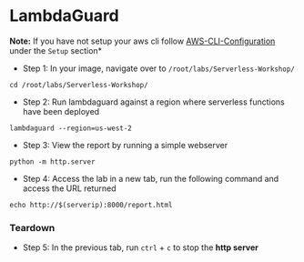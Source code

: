 # LambdaGuard

**Note:** If you have not setup your aws cli follow [AWS-CLI-Configuration](aws-configure/README.md) under the `Setup` section*

* Step 1: In your image, navigate over to `/root/labs/Serverless-Workshop/`

```commandline
cd /root/labs/Serverless-Workshop/
```

* Step 2: Run lambdaguard against a region where serverless functions have been deployed

```commandline
lambdaguard --region=us-west-2
```

* Step 3: View the report by running a simple webserver

```commandline
python -m http.server
```

* Step 4: Access the lab in a new tab, run the following command and access the URL returned

```commandline
echo http://$(serverip):8000/report.html
```

### Teardown

* Step 5: In the previous tab, run `ctrl` + `c` to stop the **http server**
